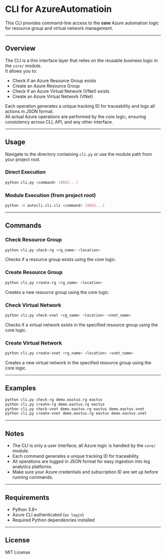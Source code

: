 # CLI for AzureAutomatioin

This CLI provides command-line access to the **core** Azure automation logic for resource group and virtual network management.

---

## Overview

The CLI is a thin interface layer that relies on the reusable business logic in the `core/` module.  
It allows you to:
- Check if an Azure Resource Group exists
- Create an Azure Resource Group
- Check if an Azure Virtual Network (VNet) exists
- Create an Azure Virtual Network (VNet)

Each operation generates a unique tracking ID for traceability and logs all actions in JSON format.  
All actual Azure operations are performed by the core logic, ensuring consistency across CLI, API, and any other interface.

---

## Usage

Navigate to the directory containing `cli.py` or use the module path from your project root.

### **Direct Execution**
```sh
python cli.py <command> [ARGS...]
```

### **Module Execution (from project root)**
```sh
python -m autocli.cli.cli <command> [ARGS...]
```

---

## Commands

### Check Resource Group
```sh
python cli.py check-rg <rg_name> <location>
```
Checks if a resource group exists using the core logic.

### Create Resource Group
```sh
python cli.py create-rg <rg_name> <location>
```
Creates a new resource group using the core logic.

### Check Virtual Network
```sh
python cli.py check-vnet <rg_name> <location> <vnet_name>
```
Checks if a virtual network exists in the specified resource group using the core logic.

### Create Virtual Network
```sh
python cli.py create-vnet <rg_name> <location> <vnet_name>
```
Creates a new virtual network in the specified resource group using the core logic.

---

## Examples

```sh
python cli.py check-rg demo.eastus.rg eastus
python cli.py create-rg demo.eastus.rg eastus
python cli.py check-vnet demo.eastus.rg eastus demo.eastus.vnet
python cli.py create-vnet demo.eastus.rg eastus demo.eastus.vnet
```

---

## Notes

- The CLI is only a user interface; all Azure logic is handled by the `core/` module.
- Each command generates a unique tracking ID for traceability.
- All operations are logged in JSON format for easy ingestion into log analytics platforms.
- Make sure your Azure credentials and subscription ID are set up before running commands.

---

## Requirements

- Python 3.8+
- Azure CLI authenticated (`az login`)
- Required Python dependencies installed

---

## License

MIT License
